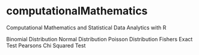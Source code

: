 # computationalMathematics
Computational Mathematics and Statistical Data Analytics with R

Binomial Distribution
Normal Distribution
Poisson Distribution
Fishers Exact Test
Pearsons Chi Squared Test
